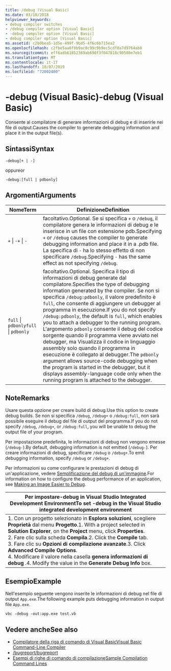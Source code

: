 ```yaml
---
title: /debug (Visual Basic)
ms.date: 03/10/2018
helpviewer_keywords:
- debug compiler switches
- /debug compiler option [Visual Basic]
- -debug compiler option [Visual Basic]
- debug compiler option [Visual Basic]
ms.assetid: c2b0bea5-1d5e-499f-9bd5-4f6c6b715ea2
ms.openlocfilehash: c2fbe5aa6f0b9ac8c99c9b9ec5cdf0a7d9764ab8
ms.sourcegitcommit: eff6adb61852369ab690f3f047818c90580e7eb1
ms.translationtype: MT
ms.contentlocale: it-IT
ms.lasthandoff: 10/07/2019
ms.locfileid: "72002400"
---
```

# <a name="-debug-visual-basic"></a><span data-ttu-id="ce571-102">-debug (Visual Basic)</span><span class="sxs-lookup"><span data-stu-id="ce571-102">-debug (Visual Basic)</span></span>
<span data-ttu-id="ce571-103">Consente al compilatore di generare informazioni di debug e di inserirle nei file di output.</span><span class="sxs-lookup"><span data-stu-id="ce571-103">Causes the compiler to generate debugging information and place it in the output file(s).</span></span>  
  
## <a name="syntax"></a><span data-ttu-id="ce571-104">Sintassi</span><span class="sxs-lookup"><span data-stu-id="ce571-104">Syntax</span></span>  
  
```console 
-debug[+ | -]  
```

<span data-ttu-id="ce571-105">oppure</span><span class="sxs-lookup"><span data-stu-id="ce571-105">or</span></span>

```console  
-debug:[full | pdbonly]  
```
  
## <a name="arguments"></a><span data-ttu-id="ce571-106">Argomenti</span><span class="sxs-lookup"><span data-stu-id="ce571-106">Arguments</span></span>  
  
|<span data-ttu-id="ce571-107">Nome</span><span class="sxs-lookup"><span data-stu-id="ce571-107">Term</span></span>|<span data-ttu-id="ce571-108">Definizione</span><span class="sxs-lookup"><span data-stu-id="ce571-108">Definition</span></span>|  
|---|---|  
|<span data-ttu-id="ce571-109">`+` &#124; `-`</span><span class="sxs-lookup"><span data-stu-id="ce571-109">`+` &#124; `-`</span></span>|<span data-ttu-id="ce571-110">facoltativo.</span><span class="sxs-lookup"><span data-stu-id="ce571-110">Optional.</span></span> <span data-ttu-id="ce571-111">Se si specifica `+` o `/debug`, il compilatore genera le informazioni di debug e le inserisce in un file con estensione pdb.</span><span class="sxs-lookup"><span data-stu-id="ce571-111">Specifying `+` or `/debug` causes the compiler to generate debugging information and place it in a .pdb file.</span></span> <span data-ttu-id="ce571-112">La specifica di `-` ha lo stesso effetto di non specificare `/debug`.</span><span class="sxs-lookup"><span data-stu-id="ce571-112">Specifying `-` has the same effect as not specifying `/debug`.</span></span>|  
|<span data-ttu-id="ce571-113">`full` &#124; `pdbonly`</span><span class="sxs-lookup"><span data-stu-id="ce571-113">`full` &#124; `pdbonly`</span></span>|<span data-ttu-id="ce571-114">facoltativo.</span><span class="sxs-lookup"><span data-stu-id="ce571-114">Optional.</span></span> <span data-ttu-id="ce571-115">Specifica il tipo di informazioni di debug generate dal compilatore.</span><span class="sxs-lookup"><span data-stu-id="ce571-115">Specifies the type of debugging information generated by the compiler.</span></span> <span data-ttu-id="ce571-116">Se non si specifica `/debug:pdbonly`, il valore predefinito è `full`, che consente di aggiungere un debugger al programma in esecuzione.</span><span class="sxs-lookup"><span data-stu-id="ce571-116">If you do not specify `/debug:pdbonly`, the default is `full`, which enables you to attach a debugger to the running program.</span></span> <span data-ttu-id="ce571-117">L'argomento `pdbonly` consente il debug del codice sorgente quando il programma viene avviato nel debugger, ma Visualizza il codice in linguaggio assembly solo quando il programma in esecuzione è collegato al debugger.</span><span class="sxs-lookup"><span data-stu-id="ce571-117">The `pdbonly` argument allows source-code debugging when the program is started in the debugger, but it displays assembly-language code only when the running program is attached to the debugger.</span></span>|  
  
## <a name="remarks"></a><span data-ttu-id="ce571-118">Note</span><span class="sxs-lookup"><span data-stu-id="ce571-118">Remarks</span></span>  
 <span data-ttu-id="ce571-119">Usare questa opzione per creare build di debug.</span><span class="sxs-lookup"><span data-stu-id="ce571-119">Use this option to create debug builds.</span></span> <span data-ttu-id="ce571-120">Se non si specifica `/debug`, `/debug+` o `/debug:full`, non sarà possibile eseguire il debug del file di output del programma.</span><span class="sxs-lookup"><span data-stu-id="ce571-120">If you do not specify `/debug`, `/debug+`, or `/debug:full`, you will be unable to debug the output file of your program.</span></span>  
  
 <span data-ttu-id="ce571-121">Per impostazione predefinita, le informazioni di debug non vengono emesse (`/debug-`).</span><span class="sxs-lookup"><span data-stu-id="ce571-121">By default, debugging information is not emitted (`/debug-`).</span></span> <span data-ttu-id="ce571-122">Per creare informazioni di debug, specificare `/debug` o `/debug+`.</span><span class="sxs-lookup"><span data-stu-id="ce571-122">To emit debugging information, specify `/debug` or `/debug+`.</span></span>  
  
 <span data-ttu-id="ce571-123">Per informazioni su come configurare le prestazioni di debug di un'applicazione, vedere [Semplificazione del debug di un'immagine](../../../framework/debug-trace-profile/making-an-image-easier-to-debug.md).</span><span class="sxs-lookup"><span data-stu-id="ce571-123">For information on how to configure the debug performance of an application, see [Making an Image Easier to Debug](../../../framework/debug-trace-profile/making-an-image-easier-to-debug.md).</span></span>  
  
|<span data-ttu-id="ce571-124">Per impostare-debug in Visual Studio Integrated Development Environment</span><span class="sxs-lookup"><span data-stu-id="ce571-124">To set -debug in the Visual Studio integrated development environment</span></span>|  
|---|  
|<span data-ttu-id="ce571-125">1.  Con un progetto selezionato in **Esplora soluzioni**, scegliere **Proprietà** dal menu **Progetto**.</span><span class="sxs-lookup"><span data-stu-id="ce571-125">1.  With a project selected in **Solution Explorer**, on the **Project** menu, click **Properties**.</span></span> <br /><span data-ttu-id="ce571-126">2.  Fare clic sulla scheda **Compila**.</span><span class="sxs-lookup"><span data-stu-id="ce571-126">2.  Click the **Compile** tab.</span></span><br /><span data-ttu-id="ce571-127">3.  Fare clic su **Opzioni di compilazione avanzate**.</span><span class="sxs-lookup"><span data-stu-id="ce571-127">3.  Click **Advanced Compile Options**.</span></span><br /><span data-ttu-id="ce571-128">4.  Modificare il valore nella casella **genera informazioni di debug** .</span><span class="sxs-lookup"><span data-stu-id="ce571-128">4.  Modify the value in the **Generate Debug Info** box.</span></span>|  
  
## <a name="example"></a><span data-ttu-id="ce571-129">Esempio</span><span class="sxs-lookup"><span data-stu-id="ce571-129">Example</span></span>  
 <span data-ttu-id="ce571-130">Nell'esempio seguente vengono inserite le informazioni di debug nel file di output `App.exe`.</span><span class="sxs-lookup"><span data-stu-id="ce571-130">The following example puts debugging information in output file `App.exe`.</span></span>  
  
```console  
vbc -debug -out:app.exe test.vb  
```  
  
## <a name="see-also"></a><span data-ttu-id="ce571-131">Vedere anche</span><span class="sxs-lookup"><span data-stu-id="ce571-131">See also</span></span>

- [<span data-ttu-id="ce571-132">Compilatore della riga di comando di Visual Basic</span><span class="sxs-lookup"><span data-stu-id="ce571-132">Visual Basic Command-Line Compiler</span></span>](../../../visual-basic/reference/command-line-compiler/index.md)
- [<span data-ttu-id="ce571-133">/bugreport</span><span class="sxs-lookup"><span data-stu-id="ce571-133">/bugreport</span></span>](../../../visual-basic/reference/command-line-compiler/bugreport.md)
- [<span data-ttu-id="ce571-134">Esempi di righe di comando di compilazione</span><span class="sxs-lookup"><span data-stu-id="ce571-134">Sample Compilation Command Lines</span></span>](../../../visual-basic/reference/command-line-compiler/sample-compilation-command-lines.md)
